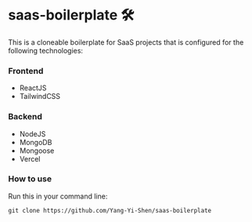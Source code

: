 # saas-boilerplate 🛠

This is a cloneable boilerplate for SaaS projects that is configured for the following technologies:

### Frontend
- ReactJS
- TailwindCSS

### Backend
- NodeJS
- MongoDB 
- Mongoose
- Vercel

### How to use

Run this in your command line:

```
git clone https://github.com/Yang-Yi-Shen/saas-boilerplate
``` 